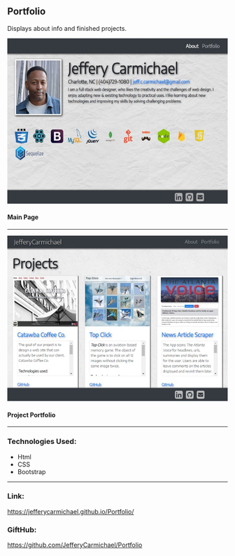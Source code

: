 ##  Portfolio

Displays about info and finished projects.



![About](assets/images/about.jpg)
#### Main Page
---

![Portfolio](assets/images/project.jpg)
#### Project Portfolio
---
### Technologies Used:

* Html
* CSS
* Bootstrap
---
###  Link:
https://jefferycarmichael.github.io/Portfolio/

### GiftHub:
https://github.com/JefferyCarmichael/Portfolio
